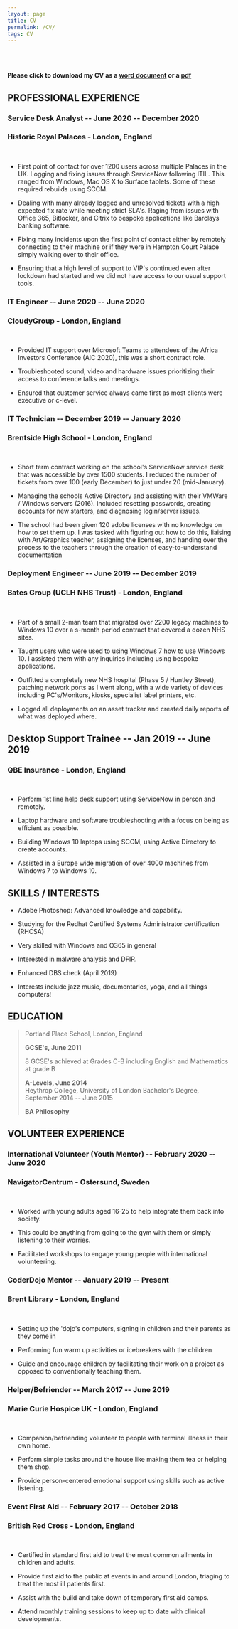 ```yaml
---
layout: page
title: CV
permalink: /CV/
tags: CV
---
```


<br />

<br />

**Please click to download my CV as a [word document](https://www.bgigurtsis.com/CVs/Billy%20Gigurtsis%20CV.doc) or a [pdf](https://www.bgigurtsis.com/CVs/Billy%20Gigurtsis%20CV.pdf)**


## PROFESSIONAL EXPERIENCE


### Service Desk Analyst -- June 2020 -- December 2020
### Historic Royal Palaces - London, England
<br />

-   First point of contact for over 1200 users across multiple Palaces in the UK. Logging and fixing issues through ServiceNow following ITIL. This ranged from Windows, Mac OS X to Surface tablets. Some of these required rebuilds using SCCM.

-   Dealing with many already logged and unresolved tickets with a high expected fix rate while meeting strict SLA\'s. Raging from issues with Office 365, Bitlocker, and Citrix to bespoke applications like Barclays banking software.

-   Fixing many incidents upon the first point of contact either by remotely connecting to their machine or if they were in Hampton Court Palace simply walking over to their office.

-   Ensuring that a high level of support to VIP's continued even after lockdown had started and we did not have access to our usual support tools.



### IT Engineer -- June 2020 -- June 2020

### CloudyGroup - London, England
<br />

-   Provided IT support over Microsoft Teams to attendees of the Africa Investors Conference (AIC 2020), this was a short contract role.

-   Troubleshooted sound, video and hardware issues prioritizing their access to conference talks and meetings.

-   Ensured that customer service always came first as most clients were executive or c-level.



### IT Technician -- December 2019 -- January 2020

### Brentside High School - London, England
<br />


-   Short term contract working on the school\'s ServiceNow service desk that was accessible by over 1500 students. I reduced the number of tickets from over 100 (early December) to just under 20 (mid-January).

-   Managing the schools Active Directory and assisting with their VMWare / Windows servers (2016). Included resetting passwords, creating accounts for new starters, and diagnosing login/server issues.

-   The school had been given 120 adobe licenses with no knowledge on how to set them up. I was tasked with figuring out how to do this, liaising with Art/Graphics teacher, assigning the licenses, and handing over the process to the teachers through the creation of easy-to-understand documentation

### Deployment Engineer -- June 2019 -- December 2019

### Bates Group (UCLH NHS Trust) - London, England
<br />

-   Part of a small 2-man team that migrated over 2200 legacy machines to Windows 10 over a s-month period contract that covered a dozen NHS sites.

-   Taught users who were used to using Windows 7 how to use Windows 10. I assisted them with any inquiries including using bespoke applications.

-   Outfitted a completely new NHS hospital (Phase 5 / Huntley Street), patching network ports as I went along, with a wide variety of devices including PC's/Monitors, kiosks, specialist label printers, etc.

-   Logged all deployments on an asset tracker and created daily reports of what was deployed where.

## Desktop Support Trainee -- Jan 2019 -- June 2019

### QBE Insurance - London, England
<br />

-   Perform 1st line help desk support using ServiceNow in person and remotely.

-   Laptop hardware and software troubleshooting with a focus on being as efficient as possible.

-   Building Windows 10 laptops using SCCM, using Active Directory to create accounts.

-   Assisted in a Europe wide migration of over 4000 machines from Windows 7 to Windows 10.


## SKILLS / INTERESTS

-   Adobe Photoshop: Advanced knowledge and capability.

-   Studying for the Redhat Certified Systems Administrator certification (RHCSA)

-   Very skilled with Windows and O365 in general

-   Interested in malware analysis and DFIR.

-   Enhanced DBS check (April 2019)

-   Interests include jazz music, documentaries, yoga, and all things computers!

## EDUCATION

> Portland Place School,
> London, England
>
> **GCSE's, June 2011**
>
> 8 GCSE's achieved at Grades C-B including English and Mathematics at grade B
>
> **A-Levels, June 2014**
> \
> Heythrop College, University of London
> Bachelor's Degree, September 2014 -- June 2015
>
> **BA Philosophy**
>

## VOLUNTEER EXPERIENCE

###  International Volunteer (Youth Mentor) -- February 2020 -- June 2020

### NavigatorCentrum - Ostersund, Sweden
<br />

-   Worked with young adults aged 16-25 to help integrate them back into society.

-   This could be anything from going to the gym with them or simply listening to their worries.

-   Facilitated workshops to engage young people with international volunteering.


### CoderDojo Mentor -- January 2019 -- Present

### Brent Library - London, England
<br />

-   Setting up the 'dojo's computers, signing in children and their parents as they come in

-   Performing fun warm up activities or icebreakers with the children

-   Guide and encourage children by facilitating their work on a project as opposed to conventionally teaching them.

### Helper/Befriender -- March 2017 -- June 2019

### Marie Curie Hospice UK - London, England
<br />

-   Companion/befriending volunteer to people with terminal illness in their own home.

-   Perform simple tasks around the house like making them tea or helping them shop.

-   Provide person-centered emotional support using skills such as active listening.

### Event First Aid -- February 2017 -- October 2018

### British Red Cross - London, England
<br />

-   Certified in standard first aid to treat the most common ailments in children and adults.

-   Provide first aid to the public at events in and around London, triaging to treat the most ill patients first.

-   Assist with the build and take down of temporary first aid camps.

-   Attend monthly training sessions to keep up to date with clinical developments.
